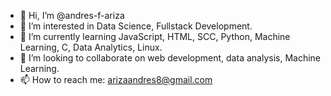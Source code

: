 - 👋 Hi, I’m @andres-f-ariza
- 👀 I’m interested in Data Science, Fullstack Development.
- 🌱 I’m currently learning JavaScript, HTML, SCC, Python, Machine Learning, C, Data Analytics, Linux.
- 💞️ I’m looking to collaborate on web development, data analysis, Machine Learning.
- 📫 How to reach me: arizaandres8@gmail.com

<!---
andres-f-ariza/andres-f-ariza is a ✨ special ✨ repository because its `README.md` (this file) appears on your GitHub profile.
You can click the Preview link to take a look at your changes.
--->
